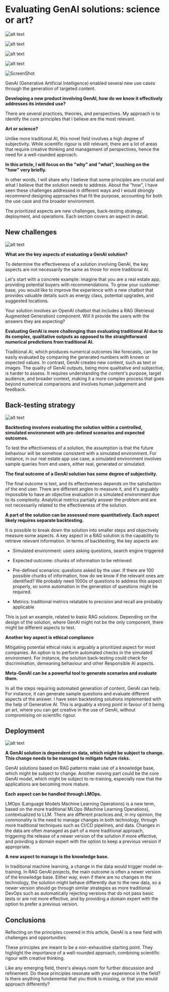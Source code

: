 


# Evaluating GenAI solutions: science or art?


![alt text](<genaivalidate/science and art.png>)


![alt text](<genaivalidate/science%20and%20art.png>)

![alt text](<./genaivalidate/science%20and%20art.png>)

![alt text](https://github.com/micheleusuelli/micheleusuelli.github.io/blob/master/_pages/articles/dsgeneral/genaivalidate/science%20and%20art.png)

![ScreenShot](https://github.com/micheleusuelli/micheleusuelli.github.io/blob/master/_pages/articles/dsgeneral/genaivalidate/science%20and%20art.png)




GenAI (Generative Artificial Intelligence) enabled several new use cases through the generation of targeted content.  

 
**Developing a new product involving GenAI, how do we know it effectively addresses its intended use?** 

There are several practices, theories, and perspectives. My approach is to identify the core principles that I believe are the most relevant.


**Art or science?**

Unlike more traditional AI, this novel field involves a high degree of subjectivity. While scientific rigour is still relevant, there are a lot of areas that require creative thinking and management of perspectives, hence the need for a well-rounded approach.


**In this article, I will focus on the "why" and "what", touching on the "how" very briefly.**

In other words, I will share why I believe that some principles are crucial and what I believe that the solution needs to address. About the "how", I have seen these challenges addressed in different ways and I would strongly recommend designing approaches that fit the purpose, accounting for both the use case and the broader environment.

The prioritized aspects are new challenges, back-testing strategy, deployment, and operations. Each section covers an aspect in detail.



 

## New challenges 

![alt text](<genaivalidate/Traditional AI, science, vs generative AI, art.png>)


**What are the key aspects of evaluating a GenAI solution?**

To determine the effectiveness of a solution involving GenAI, the key aspects are not necessarily the same as those for more traditional AI.

Let's start with a concrete example: imagine that you are a real estate app, providing potential buyers with recommendations. To grow your customer base, you would like to improve the experience with a new chatbot that provides valuable details such as energy class, potential upgrades, and suggested locations.

Your solution involves an OpenAI chatbot that includes a RAG (Retrieval Augmented Generation) component. Will it provide the users with the answers they are expecting?

 

**Evaluating GenAI is more challenging than evaluating traditional AI due to its complex, qualitative outputs as opposed to the straightforward numerical predictions from traditional AI.** 


Traditional AI, which produces numerical outcomes like forecasts, can be easily evaluated by comparing the generated numbers with known or expected values. In contrast, GenAI creates new content, such as text or images. The quality of GenAI outputs, being more qualitative and subjective, is harder to assess. It requires understanding the content's purpose, target audience, and broader context, making it a more complex process that goes beyond numerical comparisons and involves human judgement and feedback.

 


## Back-testing strategy 

![alt text](<genaivalidate/Back-testing with the help of GenAI.png>)


**Backtesting involves evaluating the solution within a controlled, simulated environment with pre-defined scenarios and expected outcomes.** 


To test the effectiveness of a solution, the assumption is that the future behaviour will be somehow consistent with a simulated environment. For instance, in our real estate app use case, a simulated environment involves sample queries from end users, either real, generated or simulated.

 
**The final outcome of a GenAI solution has some degree of subjectivity.** 

The final outcome is text, and its effectiveness depends on the satisfaction of the end user. There are different angles to measure it, and it's arguably impossible to have an objective evaluation in a simulated environment due to its complexity. Analytical metrics partially answer the problem and are not necessarily related to the effectiveness of the solution.


 

**A part of the solution can be assessed more quantitatively. Each aspect likely requires separate backtesting.** 

It is possible to break down the solution into smaller steps and objectively measure some aspects. A key aspect in a RAG solution is the capability to retrieve relevant information. In terms of backtesting, the key aspects are:

- Simulated environment: users asking questions, search engine triggered

- Expected outcome: chunks of information to be retrieved

- Pre-defined scenarios: questions asked by the user. If there are 100 possible chunks of information, how do we know if the relevant ones are identified? We probably need 1000s of questions to address this aspect properly, so some automation in the generation of questions might be required.

- Metrics: traditional metrics relatable to precision and recall are probably applicable

This is just an example, related to basic RAG solutions. Depending on the design of the solution, where GenAI might not be the only component, there might be different aspects to test.
 

**Another key aspect is ethical compliance** 

Mitigating potential ethical risks is arguably a prioritized aspect for most companies. An option is to perform automated checks in the simulated environment. For instance, the solution back-testing could check for discrimination, demeaning behaviour and other Responsible AI aspects.

 

**Meta-GenAI can be a powerful tool to generate scenarios and evaluate them.**

In all the steps requiring automated generation of content, GenAI can help. For instance, it can generate sample questions and evaluate different aspects of the answer. I have seen backtesting solutions implemented with the help of Generative AI. This is arguably a strong point in favour of it being an art, where you can get creative in the use of GenAI, without compromising on scientific rigour.
 

## Deployment 


![alt text](<genaivalidate/deployment of generative AI with human reviewing.png>)


**A GenAI solution is dependent on data, which might be subject to change. This change needs to be managed to mitigate future risks.** 

GenAI solutions based on RAG patterns make use of a knowledge base, which might be subject to change. Another moving part could be the core GenAI model, which might be subject to re-training, especially now that the applications are becoming more mature.


**Each aspect can be handled through LMOps.** 

LMOps (Language Models Machine Learning Operations) is a new term, based on the more traditional MLOps (Machine Learning Operations), contextualized to LLM. There are different practices and, in my opinion, the commonality is the need to manage changes in both technology, through more traditional techniques such as CI/CD pipelines, and data. Changes in the data are often managed as part of a more traditional approach, triggering the release of a newer version of the solution if more effective, and providing a domain expert with the option to keep a previous version if appropriate.



**A new aspect to manage is the knowledge base.** 

In traditional machine learning, a change in the data would trigger model re-training. In RAG GenAI projects, the main outcome is often a newer version of the knowledge base. Either way, even if there are no changes in the technology, the solution might behave differently due to the new data, so a newer version should go through similar strategies as more traditional DevOps such as automatically rejecting versions that do not pass basic tests or are not more effective, and by providing a domain expert with the option to prefer a previous version.


 
## Conclusions 

Reflecting on the principles covered in this article, GenAI is a new field with challenges and opportunities. 

These principles are meant to be a non-exhaustive starting point. They highlight the importance of a well-rounded approach, combining scientific rigour with creative thinking.

Like any emerging field, there's always room for further discussion and refinement. Do these principles resonate with your experience in the field? Is there anything fundamental that you think is missing, or that you would approach differently?



